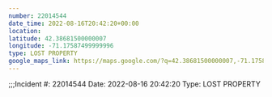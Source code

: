 ```yaml
---
number: 22014544
date_time: 2022-08-16T20:42:20+00:00
location: 
latitude: 42.38681500000007
longitude: -71.17587499999996
type: LOST PROPERTY
google_maps_link: https://maps.google.com/?q=42.38681500000007,-71.17587499999996
---
```


;;;Incident #: 22014544  Date: 2022-08-16 20:42:20   Type: LOST PROPERTY
